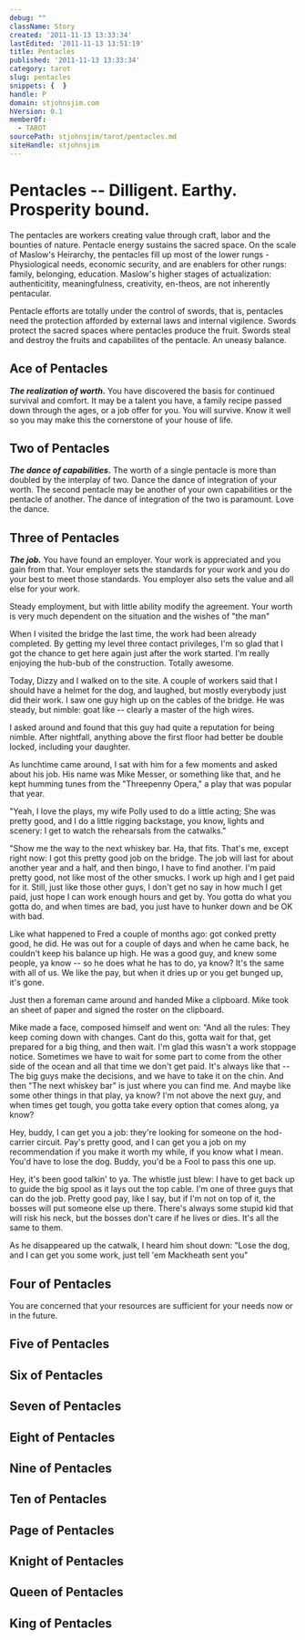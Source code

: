 ```yaml
---
debug: ""
className: Story
created: '2011-11-13 13:33:34'
lastEdited: '2011-11-13 13:51:19'
title: Pentacles
published: '2011-11-13 13:33:34'
category: tarot
slug: pentacles
snippets: {  }
handle: P
domain: stjohnsjim.com
hVersion: 0.1
memberOf:
  - TAROT
sourcePath: stjohnsjim/tarot/pentacles.md
siteHandle: stjohnsjim
---
```

# Pentacles -- Dilligent. Earthy. Prosperity bound.

The pentacles are workers creating value through craft, labor and the bounties of nature. Pentacle energy sustains the sacred space. On the scale of Maslow's Heirarchy, the pentacles fill up most of the lower rungs - Physiological needs, economic security, and are enablers for other rungs: family, belonging, education. Maslow's higher stages of actualization: authenticitity, meaningfulness, creativity, en-theos, are not inherently pentacular.

Pentacle efforts are totally under the control of swords, that is, pentacles need the protection afforded by external laws and internal vigilence. Swords protect the sacred spaces where pentacles produce the fruit. Swords steal and destroy the fruits and capabilites of the pentacle. An uneasy balance.

## Ace of Pentacles

**_The realization of worth._** You have discovered the basis for continued survival and comfort. It may be a talent you have, a family recipe passed down through the ages, or a job offer for you. You will survive. Know it well so you may make this the cornerstone of your house of life.

## Two of Pentacles

_**The dance of capabilities.**_ The worth of a single pentacle is more than doubled by the interplay of two. Dance the dance of integration of your worth. The second pentacle may be another of your own capabilities or the pentacle of another. The dance of integration of the two is paramount. Love the dance.

## Three of Pentacles

_**The job.**_ You have found an employer. Your work is appreciated and you gain from that. Your employer sets the standards for your work and you do your best to meet those standards. You employer also sets the value and all else for your work.

Steady employment, but with little ability modify the agreement. Your worth is very much dependent on the situation and the wishes of "the man"

When I visited the bridge the last time, the work had been already completed. By getting my level three contact privileges, I'm so glad that I got the chance to get here again just after the work started. I'm really enjoying the hub-bub of the construction. Totally awesome.

Today, Dizzy and I walked on to the site. A couple of workers said that I should have a helmet for the dog, and laughed, but mostly everybody just did their work. I saw one guy high up on the cables of the bridge. He was steady, but nimble: goat like -- clearly a master of the high wires.

I asked around and found that this guy had quite a reputation for being nimble. After nightfall, anything above the first floor had better be double locked, including your daughter.

As lunchtime came around, I sat with him for a few moments and asked about his job. His name was Mike Messer, or something like that, and he kept humming tunes from the "Threepenny Opera," a play that was popular that year.

"Yeah, I love the plays, my wife Polly used to do a little acting; She was pretty good, and I do a little rigging backstage, you know, lights and scenery: I get to watch the rehearsals from the catwalks."

"Show me the way to the next whiskey bar. Ha, that fits. That's me, except right now: I got this pretty good job on the bridge. The job will last for about another year and a half, and then bingo, I have to find another. I'm paid pretty good, not like most of the other smucks. I work up high and I get paid for it. Still, just like those other guys, I don't get no say in how much I get paid, just hope I can work enough hours and get by. You gotta do what you gotta do, and when times are bad, you just have to hunker down and be OK with bad.

Like what happened to Fred a couple of months ago: got conked pretty good, he did. He was out for a couple of days and when he came back, he couldn't keep his balance up high. He was a good guy, and knew some people, ya know -- so he does what he has to do, ya know? It's the same with all of us. We like the pay, but when it dries up or you get bunged up, it's gone.

Just then a foreman came around and handed Mike a clipboard. Mike took an sheet of paper and signed the roster on the clipboard.

Mike made a face, composed himself and went on: "And all the rules: They keep coming down with changes. Cant do this, gotta wait for that, get prepared for a big thing, and then wait. I'm glad this wasn't a work stoppage notice. Sometimes we have to wait for some part to come from the other side of the ocean and all that time we don't get paid. It's always like that -- The big guys make the decisions, and we have to take it on the chin. And then "The next whiskey bar" is just where you can find me. And maybe like some other things in that play, ya know? I'm not above the next guy, and when times get tough, you gotta take every option that comes along, ya know?

Hey, buddy, I can get you a job: they're looking for someone on the hod-carrier circuit. Pay's pretty good, and I can get you a job on my recommendation if you make it worth my while, if you know what I mean. You'd have to lose the dog. Buddy, you'd be a Fool to pass this one up.

Hey, it's been good talkin' to ya. The whistle just blew: I have to get back up to guide the big spool as it lays out the top cable. I'm one of three guys that can do the job. Pretty good pay, like I say, but if I'm not on top of it, the bosses will put someone else up there. There's always some stupid kid that will risk his neck, but the bosses don't care if he lives or dies. It's all the same to them.

As he disappeared up the catwalk, I heard him shout down: "Lose the dog, and I can get you some work, just tell 'em Mackheath sent you"

## Four of Pentacles

You are concerned that your resources are sufficient for your needs now or in the future.

## Five of Pentacles

## Six of Pentacles

## Seven of Pentacles

## Eight of Pentacles

## Nine of Pentacles

## Ten of Pentacles

## Page of Pentacles

## Knight of Pentacles

## Queen of Pentacles

## King of Pentacles

